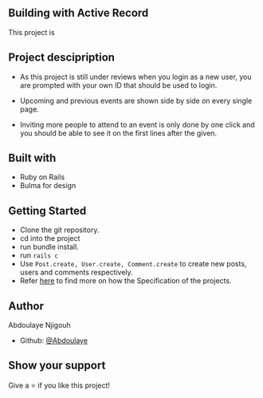## Building with Active Record

This project is 

## Project descipription

- As this project is still under reviews when you login as a new user, you are prompted with your own ID that should be used to login.

- Upcoming and previous events are shown side by side on every single page.

- Inviting more people to attend to an event  is only done by one click and you should be able to see it on the first lines after the given.

## Built with

- Ruby on Rails
- Bulma for design

## Getting Started

- Clone the git repository.
- cd into the project
- run bundle install.
- run ```rails c```
- Use ```Post.create, User.create, Comment.create``` to create new posts, users and comments respectively.
- Refer [here](https://www.theodinproject.com/courses/ruby-on-rails/lessons/associations) to find more on how the Specification of the projects.

## Author

Abdoulaye Njigouh

- Github: [@Abdoulaye](https://github.com/Abdoulaye-Thespy)


## Show your support

Give a ⭐️ if you like this project!


